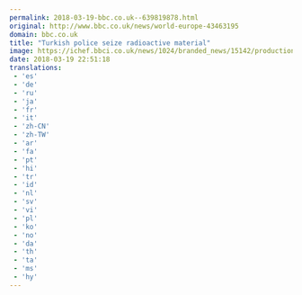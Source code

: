 ```yaml
---
permalink: 2018-03-19-bbc.co.uk--639819878.html
original: http://www.bbc.co.uk/news/world-europe-43463195
domain: bbc.co.uk
title: "Turkish police seize radioactive material"
image: https://ichef.bbci.co.uk/news/1024/branded_news/15142/production/_100483368_gettyimages-115566615.jpg
date: 2018-03-19 22:51:18
translations: 
 - 'es'
 - 'de'
 - 'ru'
 - 'ja'
 - 'fr'
 - 'it'
 - 'zh-CN'
 - 'zh-TW'
 - 'ar'
 - 'fa'
 - 'pt'
 - 'hi'
 - 'tr'
 - 'id'
 - 'nl'
 - 'sv'
 - 'vi'
 - 'pl'
 - 'ko'
 - 'no'
 - 'da'
 - 'th'
 - 'ta'
 - 'ms'
 - 'hy'
---
```


